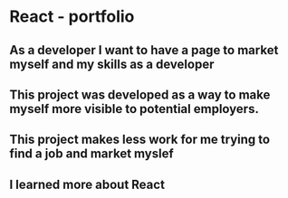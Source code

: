 # React - portfolio

## As a developer I want to have a page to market myself and my skills as a developer

## This project was developed as a way to make myself more visible to potential employers.

## This project makes less work for me trying to find a job and market myslef

## I learned more about React